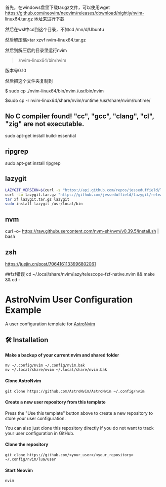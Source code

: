 ##

首先，在windows盘里下载tar.gz文件，可以使用wget https://github.com/neovim/neovim/releases/download/nightly/nvim-linux64.tar.gz 地址来进行下载

然后在wsl中cd到这个目录，不如cd /mn/d/Ubuntu

然后解压缩>tar xzvf nvim-linux64.tar.gz

然后到解压后的目录里运行nvim

>./nvim-linux64/bin/nvim

版本号0.10

然后把这个文件夹复制到

$ sudo cp ./nvim-linux64/bin/nvim /usr/bin/nvim

$sudo cp -r nvim-linux64/share/nvim/runtime /usr/share/nvim/runtime/

## No C compiler found! "cc", "gcc", "clang", "cl", "zig" are not executable.  
sudo apt-get install build-essential

## ripgrep
sudo apt-get install ripgrep

## lazygit
```bash
LAZYGIT_VERSION=$(curl -s "https://api.github.com/repos/jesseduffield/lazygit/releases/latest" | grep -Po '"tag_name": "v\K[^"]*')
curl -Lo lazygit.tar.gz "https://github.com/jesseduffield/lazygit/releases/latest/download/lazygit_${LAZYGIT_VERSION}_Linux_x86_64.tar.gz"
tar xf lazygit.tar.gz lazygit
sudo install lazygit /usr/local/bin
```

## nvm
curl -o- https://raw.githubusercontent.com/nvm-sh/nvm/v0.39.5/install.sh | bash


## zsh 
https://juejin.cn/post/7064161133996802061

##fzf错误
cd ~/.local/share/nvim/lazy/telescope-fzf-native.nvim && make && cd -


# AstroNvim User Configuration Example

A user configuration template for [AstroNvim](https://github.com/AstroNvim/AstroNvim)

## 🛠️ Installation

#### Make a backup of your current nvim and shared folder

```shell
mv ~/.config/nvim ~/.config/nvim.bak
mv ~/.local/share/nvim ~/.local/share/nvim.bak
```

#### Clone AstroNvim

```shell
git clone https://github.com/AstroNvim/AstroNvim ~/.config/nvim
```

#### Create a new user repository from this template

Press the "Use this template" button above to create a new repository to store your user configuration.

You can also just clone this repository directly if you do not want to track your user configuration in GitHub.

#### Clone the repository

```shell
git clone https://github.com/<your_user>/<your_repository> ~/.config/nvim/lua/user
```

#### Start Neovim

```shell
nvim
```
